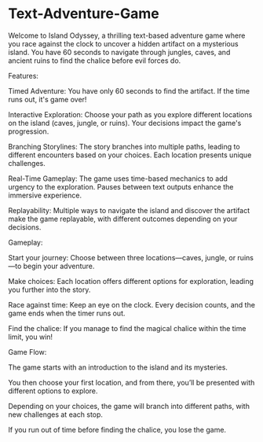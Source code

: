 # Text-Adventure-Game
Welcome to Island Odyssey, a thrilling text-based adventure game where you race against the clock to uncover a hidden artifact on a mysterious island. You have 60 seconds to navigate through jungles, caves, and ancient ruins to find the chalice before evil forces do.

Features:

Timed Adventure: You have only 60 seconds to find the artifact. If the time runs out, it's game over!

Interactive Exploration: Choose your path as you explore different locations on the island (caves, jungle, or ruins). Your decisions impact the game's progression.

Branching Storylines: The story branches into multiple paths, leading to different encounters based on your choices. Each location presents unique challenges.

Real-Time Gameplay: The game uses time-based mechanics to add urgency to the exploration. Pauses between text outputs enhance the immersive experience.

Replayability: Multiple ways to navigate the island and discover the artifact make the game replayable, with different outcomes depending on your decisions.

Gameplay:

Start your journey: Choose between three locations—caves, jungle, or ruins—to begin your adventure.

Make choices: Each location offers different options for exploration, leading you further into the story.

Race against time: Keep an eye on the clock. Every decision counts, and the game ends when the timer runs out.

Find the chalice: If you manage to find the magical chalice within the time limit, you win!

Game Flow:

The game starts with an introduction to the island and its mysteries.

You then choose your first location, and from there, you’ll be presented with different options to explore.

Depending on your choices, the game will branch into different paths, with new challenges at each stop.

If you run out of time before finding the chalice, you lose the game.
